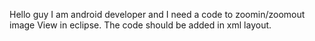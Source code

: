 Hello guy
I am android developer and I need a code to zoomin/zoomout image View in eclipse.
The code should be added in xml layout.
